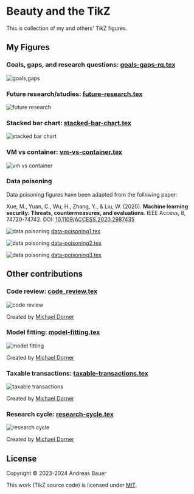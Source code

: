 # Beauty and the TikZ

This is collection of my and others' TikZ figures.

## My Figures

### Goals, gaps, and research questions: [goals-gaps-rq.tex](./goals-gaps-rq.tex)

![goals,gaps](./goals-gaps-rq.png)

### Future research/studies: [future-research.tex](./future-research.tex)

![future research](./future-research.png)

### Stacked bar chart: [stacked-bar-chart.tex](./stacked-bar-chart.tex)

![stacked bar chart](./stacked-bar-chart.png)

### VM vs container: [vm-vs-container.tex](./vm-vs-container.tex)

![vm vs container](./vm-vs-container.png)

### Data poisoning

Data poisoning figures have been adapted from the following paper:

Xue, M., Yuan, C., Wu, H., Zhang, Y., & Liu, W. (2020). **Machine learning security: Threats, countermeasures, and evaluations**. IEEE Access, 8, 74720-74742. DOI: [10.1109/ACCESS.2020.2987435](https://doi.org/10.1109/ACCESS.2020.2987435)

![data poisoning](./data-poisoning1.png)
[data-poisoning1.tex](./data-poisoning1.tex)

![data poisoning](./data-poisoning2.png)
[data-poisoning2.tex](./data-poisoning2.tex)

![data poisoning](./data-poisoning3.png)
[data-poisoning3.tex](./data-poisoning3.tex)

## Other contributions

### Code review: [code_review.tex](https://gist.github.com/michaeldorner/ebc6a07ad83ff819d692858f593e0d11)

![code review](./code-review.png)

Created by [Michael Dorner](https://github.com/michaeldorner)

### Model fitting: [model-fitting.tex](./model-fitting.tex)

![model fitting](./model-fitting.png)

Created by [Michael Dorner](https://github.com/michaeldorner)

### Taxable transactions: [taxable-transactions.tex](./taxable-transactions.tex)

![taxable transactions](./taxable-transactions.png)

Created by [Michael Dorner](https://github.com/michaeldorner)

### Research cycle: [research-cycle.tex](./research-cycle.tex)

![research cycle](./research-cycle.png)

Created by [Michael Dorner](https://michaeldorner.de/posts/exploratory-vs-confirmatory-research/)

## License

Copyright © 2023-2024 Andreas Bauer

This work (TikZ source code) is licensed under [MIT](./LICENSE).
